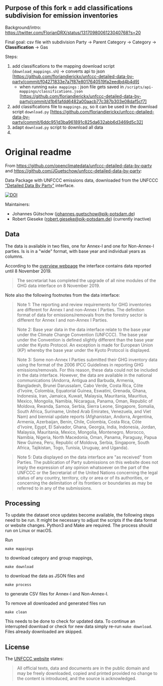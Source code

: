 ## Purpose of this fork = add classifications subdivision for emission inventories

Background/intro: https://twitter.com/FlorianDRX/status/1317098006123040768?s=20

Final goal: csv file with subdivision Party -> Parent Category -> Category -> **Classification** -> Gas

Steps:

1. add classifications to the mapping download script (`download_mappings.sh`) -> converts api to json [https://github.com/floriandierickx/unfccc-detailed-data-by-party/commit/f04271833e7a7f87e8017640519fa2eedbd4b4d9]
    - when running `make mappings` : json file gets saved in `/scripts/api-mappings/classifications.json` [https://github.com/floriandierickx/unfccc-detailed-data-by-party/commit/d1b61afdd6482a00aacb77c387b303e08daf5cf7]
2. add classifications file to `mappings.py`, so it can be used in the download script `download.py` [https://github.com/floriandierickx/unfccc-detailed-data-by-party/commit/6ddc951d3ba961891c825da632abb6d3469d5c32]
3. adapt `download.py` script to download all data 
4. 

# Original readme
From https://github.com/openclimatedata/unfccc-detailed-data-by-party and https://github.com/JGuetschow/unfccc-detailed-data-by-party:

Data Package with UNFCCC emissions data, downloaded from the UNFCCC ["Detailed Data By Party"](http://di.unfccc.int/detailed_data_by_party) interface.

[![DOI](https://zenodo.org/badge/251323371.svg)](https://zenodo.org/badge/latestdoi/251323371)

Maintainers:

- Johannes Gütschow (<johannes.guetschow@pik-potsdam.de>)
- Robert Gieseke (<robert.gieseke@pik-potsdam.de>) (currently inactive)

## Data

The data is available in two files, one for Annex-I and one for Non-Annex-I parties.
Is is in a "wide" format, with base year and individual years as columns.

According to the [overview webpage](https://unfccc.int/process-and-meetings/transparency-and-reporting/greenhouse-gas-data/ghg-data-unfccc/ghg-data-from-unfccc) the interface contains data reported until 8 November 2019.

>  The secretariat has completed the upgrade of all nine modules of the GHG data interface on 8 November 2019.

Note also the following footnotes from the data interface:

> Note 1: The reporting and review requirements for GHG inventories are different for Annex I and non-Annex I Parties. The definition format of data for emissions/removals from the forestry sector is different for Annex I and non-Annex I Parties.

> Note 2: Base year data in the data interface relate to the base year under the Climate Change Convention (UNFCCC). The base year under the Convention is defined slightly different than the base year under the Kyoto Protocol. An exception is made for European Union (KP) whereby the base year under the Kyoto Protocol is displayed.

> Note 3: Some non-Annex I Parties submitted their GHG inventory data using the format of the 2006 IPCC Guidelines in reporting GHG emissions/removals. For this reason, these data could not be included in the data interface. However, the data are available in the national communications (Andorra, Antigua and Barbuda, Armenia, Bangladesh, Brunei Darussalam, Cabo Verde, Costa Rica, Côte d'Ivoire, Colombia, Equatorial Guinea, Eswatini, Grenada, Ghana, Indonesia, Iran, Jamaica, Kuwait, Malaysia, Mauritania, Mauritius, Mexico, Mongolia, Namibia, Nicaragua, Panama, Oman, Republic of Moldova, Rwanda, Samoa, Serbia, Sierra Leone, Singapore, Somalia, South Africa, Suriname, United Arab Emirates, Venezuela, and Viet Nam) and biennial update reports (Afghanistan, Andorra, Argentina, Armenia, Azerbaijan, Benin, Chile, Colombia, Costa Rica, Côte d'Ivoire, Egypt, El Salvador, Ghana, Georgia, India, Indonesia, Jordan, Malaysia, Mauritania, Mexico, Mongolia, Montenegro, Morocco, Namibia, Nigeria, North Macedonia, Oman, Panama, Paraguay, Papua New Guinea, Peru, Republic of Moldova, Serbia, Singapore, South Africa, Tajikistan, Togo, Tunisia, Uruguay, and Uganda).

> Note 5: Data displayed on the data interface are "as received" from Parties. The publication of Party submissions on this website does not imply the expression of any opinion whatsoever on the part of the UNFCCC or the Secretariat of the United Nations concerning the legal status of any country, territory, city or area or of its authorities, or concerning the delimitation of its frontiers or boundaries as may be referred to in any of the submissions.



## Processing

To update the dataset once updates become available, the following steps need to be run. It might be necessary to adjust the scripts if the data format or website changes. Python3 and Make are required. The process should run on Linux or macOS.

Run

```shell
make mappings
```

to download category and group mappings,

```shell
make download
```

to download the data as JSON files and

```shell
make process
```

to generate CSV files for Annex-I and Non-Annex-I.

To remove all downloaded and generated files run

```shell
make clean
```

This needs to be done to check for updated data. To continue an interrupted
download or check for new data simply re-run `make download`.
Files already downloaded are skipped.


## License

The [UNFCCC website](http://unfccc.int/home/items/2783.php) states:

> All official texts, data and documents are in the public domain and may be freely downloaded, copied and printed provided no change to the content is introduced, and the source is acknowledged.

